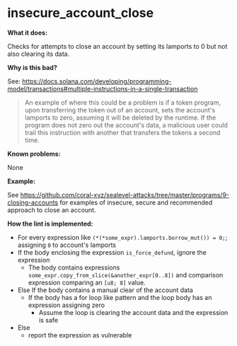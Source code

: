 # insecure_account_close

**What it does:**

Checks for attempts to close an account by setting its lamports to 0 but
not also clearing its data.

**Why is this bad?**

See: https://docs.solana.com/developing/programming-model/transactions#multiple-instructions-in-a-single-transaction

> An example of where this could be a problem is if a token program, upon transferring the token out of an account, sets the account's lamports to zero, assuming it will be deleted by the runtime. If the program does not zero out the account's data, a malicious user could trail this instruction with another that transfers the tokens a second time.

**Known problems:**

None

**Example:**

See https://github.com/coral-xyz/sealevel-attacks/tree/master/programs/9-closing-accounts for examples of insecure, secure and recommended
 approach to close an account.

**How the lint is implemented:**

- For every expression like `(*(*some_expr).lamports.borrow_mut()) = 0;`; assigning `0` to account's lamports
- If the body enclosing the expression `is_force_defund`, ignore the expression
    - The body contains expressions `some_expr.copy_from_slice(&another_expr[0..8])` and comparison expression
    comparing an `[u8; 8]` value.
- Else If the body contains a manual clear of the account data
    - If the body has a for loop like pattern and the loop body has an expression assigning zero
        - Assume the loop is clearing the account data and the expression is safe
- Else
    - report the expression as vulnerable

